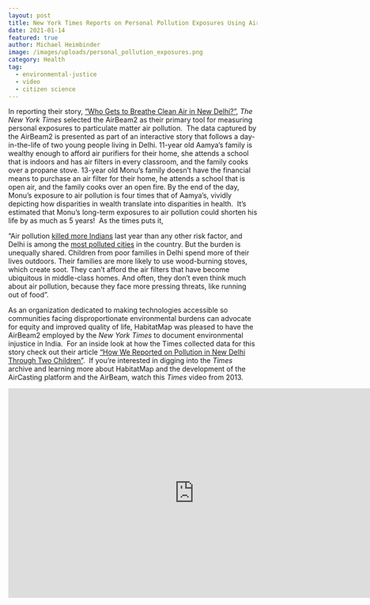 ```yaml
---
layout: post
title: New York Times Reports on Personal Pollution Exposures Using AirBeam2
date: 2021-01-14
featured: true
author: Michael Heimbinder
image: /images/uploads/personal_pollution_exposures.png
category: Health
tag:
  - environmental-justice
  - video
  - citizen science
---
```

In reporting their story, [“Who Gets to Breathe Clean Air in New Delhi?”](https://www.nytimes.com/interactive/2020/12/17/world/asia/india-pollution-inequality.html), *The New York Times* selected the AirBeam2 as their primary tool for measuring personal exposures to particulate matter air pollution.  The data captured by the AirBeam2 is presented as part of an interactive story that follows a day-in-the-life of two young people living in Delhi. 11-year old Aamya’s family is wealthy enough to afford air purifiers for their home, she attends a school that is indoors and has air filters in every classroom, and the family cooks over a propane stove. 13-year old Monu’s family doesn’t have the financial means to purchase an air filter for their home, he attends a school that is open air, and the family cooks over an open fire. By the end of the day, Monu’s exposure to air pollution is four times that of Aamya’s, vividly depicting how disparities in wealth translate into disparities in health.  It’s estimated that Monu’s long-term exposures to air pollution could shorten his life by as much as 5 years!  As the times puts it,

“Air pollution [killed more Indians](http://ihmeuw.org/5bja) last year than any other risk factor, and Delhi is among the [most polluted cities](https://www.iqair.com/world-most-polluted-cities) in the country. But the burden is unequally shared. Children from poor families in Delhi spend more of their lives outdoors. Their families are more likely to use wood-burning stoves, which create soot. They can’t afford the air filters that have become ubiquitous in middle-class homes. And often, they don’t even think much about air pollution, because they face more pressing threats, like running out of food”.

As an organization dedicated to making technologies accessible so communities facing disproportionate environmental burdens can advocate for equity and improved quality of life, HabitatMap was pleased to have the AirBeam2 employed by the *New York Times* to document environmental injustice in India.  For an inside look at how the Times collected data for this story check out their article [“How We Reported on Pollution in New Delhi Through Two Children”](https://www.nytimes.com/2020/12/24/insider/india-measuring-pollution.html).  If you’re interested in digging into the *Times* archive and learning more about HabitatMap and the development of the AirCasting platform and the AirBeam, watch this *Times* video from 2013.

<iframe title="New York Times Video - Embed Player" width="752" height="424" frameborder="0" scrolling="no" allowfullscreen="true" marginheight="0" marginwidth="0" id="nyt_video_player" src="https://www.nytimes.com/video/players/offsite/index.html?videoId=100000002260519"></iframe>